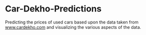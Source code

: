 # Car-Dekho-Predictions
Predicting the prices of used cars based upon the data taken from www.cardekho.com and visualizing the various aspects of the data.
